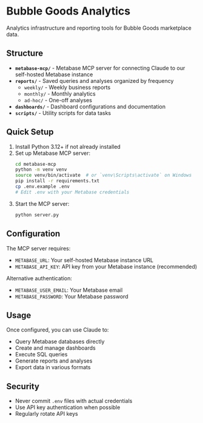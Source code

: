 # Bubble Goods Analytics

Analytics infrastructure and reporting tools for Bubble Goods marketplace data.

## Structure

- **`metabase-mcp/`** - Metabase MCP server for connecting Claude to our self-hosted Metabase instance
- **`reports/`** - Saved queries and analyses organized by frequency
  - `weekly/` - Weekly business reports
  - `monthly/` - Monthly analytics
  - `ad-hoc/` - One-off analyses
- **`dashboards/`** - Dashboard configurations and documentation
- **`scripts/`** - Utility scripts for data tasks

## Quick Setup

1. Install Python 3.12+ if not already installed
2. Set up Metabase MCP server:
   ```bash
   cd metabase-mcp
   python -m venv venv
   source venv/bin/activate  # or `venv\Scripts\activate` on Windows
   pip install -r requirements.txt
   cp .env.example .env
   # Edit .env with your Metabase credentials
   ```
3. Start the MCP server:
   ```bash
   python server.py
   ```

## Configuration

The MCP server requires:
- `METABASE_URL`: Your self-hosted Metabase instance URL
- `METABASE_API_KEY`: API key from your Metabase instance (recommended)

Alternative authentication:
- `METABASE_USER_EMAIL`: Your Metabase email
- `METABASE_PASSWORD`: Your Metabase password

## Usage

Once configured, you can use Claude to:
- Query Metabase databases directly
- Create and manage dashboards
- Execute SQL queries
- Generate reports and analyses
- Export data in various formats

## Security

- Never commit `.env` files with actual credentials
- Use API key authentication when possible
- Regularly rotate API keys
